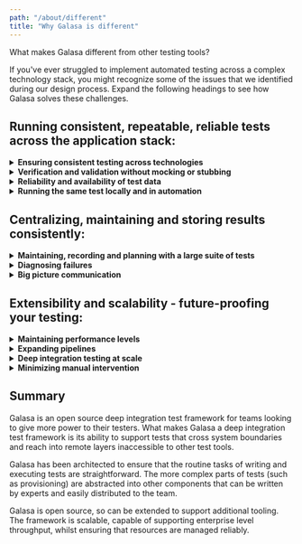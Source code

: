 ```yaml
---
path: "/about/different"
title: "Why Galasa is different"
---
```


What makes Galasa different from other testing tools?

If you've ever struggled to implement automated testing across a complex technology stack, you might recognize some of the issues that we identified during our design process. Expand the following headings to see how Galasa solves these challenges.

## Running consistent, repeatable, reliable tests across the application stack: 


<details>
<summary><b>Ensuring consistent testing across technologies</b></summary>

Automating tests effectively and consistently across multiple environments and multiple tools requires a framework that can support and integrate across the whole application stack. The same test must also be capable of running against multiple z/OS environments without code changes.

Galasa is designed to work in hybrid cloud applications, operating with the entire application stack, so you can provision in a cloud environment, but bind to a z/OS test environment.
The Galasa framework integrates and wrappers multiple techonolgies and test tooling in a consistent way, providing a platform to test different aspects of the application stack in the same language and in the same fashion. One test case can interact with 3270 emulators, Selenium, JMeter, batch jobs and other applications. 
</details>

<details>
<summary><b>Verification and validation without mocking or stubbing</b></summary>

Verifying and validating data at every boundary without stubbing or mocking is hard. 
Galasa enables real data verification by interrogating a CICS (or other) application directly or by enabling the checking of other z/OS resources, for example, messages on queues or the updating of log streams.
</details>

<details>
<summary><b>Reliability and availability of test data</b></summary>

Test data is often in a state of flux, resulting in the breaking of existing tests and difficulty in snapshotting and data integrity.

Galasa provides the mechanisms through the use of Application Managers to either generate test data on the fly, or to locate valid test data from a data lake. Data can then be locked whilst in use, preventing cross contamination with other running tests.

You can integrate Galasa tests with your existing tooling, allowing you to share data between tools within the same test.
</details>

<details>
<summary><b>Running the same test locally and in automation</b></summary>

Tests need to be run on demand and in automation. Running and re-running manual tests is laborious, time consuming and not exactly the best use of a tester's skills or time. 
Galasa tests can be run locally from your own IDE, or in automation without changing a single line of test code. 

With Galasa you can automate and automatically schedule these repetitive regression tests and use the time saved to free up testers to spend their time designing test cases that are more likely to find important defects.

Once written, a Galasa test is available 24x7 for reuse.
</details>

## Centralizing, maintaining and storing results consistently:

<details>
<summary><b>Maintaining, recording and planning with a large suite of tests</b></summary>

Maintaining a set of test materials (which could be written in several different languages), recording which tests have been run, and scheduling any outstanding tests is difficult and time consuming. Manual tests are often split across teams and reported separately, with no single, consistent view of the testing.

The Galasa test catalog provides the ability to generate a clear description of the areas covered by any given test. Related tests can be stored within a shared test catalog, from which tests can be automatically selected to run for any given change set. Automated regression test suites can be created for new software versions, so you can run a specified set of tests for automated baselining of a new environment installation, such as a hardware migration. 
</details>

<details>
<summary><b>Diagnosing failures </b></summary>

Investigating test failures takes up time and can be particularly tedious with larger scripts. Test artifacts are often stored in lots of different repositories, making it time-consuming and difficult to locate the right information to help you root out the cause of a failure.

Galasa automatically stores all test artifacts in a single, central repository, making diagnostics quicker and easier and allowing big picture information to be extracted easily. You can also debug tests using a local instance of Galasa, so you can examine every line of code.
</details>

<details>
<summary><b>Big picture communication</b></summary>

Test results are often stored in spreadsheets and manually approved by product owners before changes are promoted. This makes it difficult to understand the tests that have been run, and the manual intervention required as part of the sign-off process can delay delivery.

Galasa's dashboard integrates all your test results in one place, making reporting and reviewing between test phases easy and consistent.
</details>

## Extensibility and scalability - future-proofing your testing:

<details>
<summary><b>Maintaining performance levels</b></summary>

Running scripts and tooling on tools such as Jenkins can lead to performance issues – ideally the tests and the Jenkins nodes should not share workload. Whilst you don’t want to miss defects by limiting the number of tests run, the more tests that are running the longer the testing phase takes, and the increased amount of computer resources that are required from the Jenkins node will limit the throughput. Locking resources within the framework prevents tests from colliding; instead tests are queued until those resources become available.

Galasa’s tests as a service allows the test workload to be moved off a Jenkins node, with the added benefit of being capable to scale horizontally in its own cloud environment. 
</details>

<details>
<summary><b>Expanding pipelines </b></summary>

The addition of new 3rd party tooling can lead to problems with managing test artifacts. Maintaining, updating and ensuring compliance on Jenkins servers with increasing numbers of plugins is time-consuming. 

Galasa is open source so can be extended to support additional specific tooling. In addition, Galasa manages its own plugins, so less manual intervention is required for installation and updates.  
</details>

<details>
<summary><b>Deep integration testing at scale</b></summary>

It can be difficult to ensure that testing across cloud and z/OS platforms is kept aligned.  If z/OS is the best place for the application to run, but developing a solution there is slower than elsewhere, it can cause problems. Manual testing can be tedious and error prone, making it time consuming to get an entire application thoroughly tested, both in terms of depth of testing and in breadth of coverage.

Galasa tests can scale horizontally without changing the underlying test code and the framework enables test isolation, so that multiple tests can run in parallel, logically isolated by the framework.
</details>

<details>
<summary><b>Minimizing manual intervention</b></summary>

Manual testing involves a significant amount of human intervention, which means tests can take too long to write and are hard to understand and maintain. This process is particularly laborious and expensive when problems are found and re-builds required.

Galasa makes tests quicker to write and easier to maintain by extracting the boilerplate code out of the tests. Just import the components you need from within your test code to access the abstracted functionality, gaining the benefit of the expertise of the person who wrote them, and the productivity introduced by their simple use.
 
</details>

## Summary
Galasa is an open source deep integration test framework for teams looking to give more power to their testers. What makes Galasa a deep integration test framework is its ability to support tests that cross system boundaries and reach into remote layers inaccessible to other test tools. 

Galasa has been architected to ensure that the routine tasks of writing and executing tests are straightforward. The more complex parts of tests (such as provisioning) are abstracted into other components that can be written by experts and easily distributed to the team.

Galasa is open source, so can be extended to support additional tooling. The framework is scalable, capable of supporting enterprise level throughput, whilst ensuring that resources are managed reliably.








